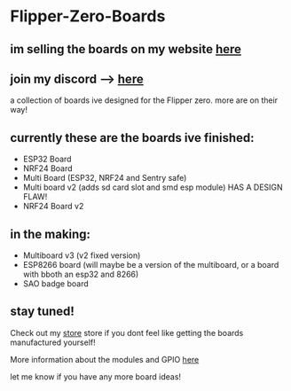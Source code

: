 # Flipper-Zero-Boards

## im selling the boards on my website [here](https://www.borkelectronics.com/)

## join my discord         --> [here](https://discord.gg/AVAeRuQTN2)

a collection of boards ive designed for the Flipper zero. more are on their way!

## currently these are the boards ive finished:
- ESP32 Board
- NRF24 Board
- Multi Board (ESP32, NRF24 and Sentry safe)
- Multi board v2 (adds sd card slot and smd esp module) HAS A DESIGN FLAW!
- NRF24 Board v2

## in the making:

- Multiboard v3 (v2 fixed version)
- ESP8266 board (will maybe be a version of the multiboard, or a board with bboth an esp32 and 8266)
- SAO badge board

## stay tuned!

Check out my [store](https://www.bork-electronics.com/) store if you dont feel like getting the boards manufactured yourself!

More information about the modules and GPIO [here](https://github.com/UberGuidoZ/Flipper/blob/main/GPIO/ReadMe.md)

let me know if  you have any more board ideas!
